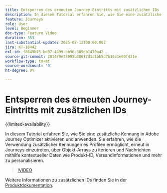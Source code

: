 ```yaml
---
title: Entsperren des erneuten Journey-Eintritts mit zusätzlichen IDs
description: In diesem Tutorial erfahren Sie, wie Sie eine zusätzliche Kennung in Adobe Journey Optimizer aktivieren und anwenden. Sie erfahren, wie die Verwendung zusätzlicher Kennungen es Profilen ermöglicht, erneut in Journeys einzutreten, über Objekt-Arrays zu iterieren und Nachrichten mithilfe kontextueller Daten wie Produkt-ID, Versandinformationen und mehr zu personalisieren.
feature: Journeys
role: User
level: Beginner
doc-type: Feature Video
duration: 553
last-substantial-update: 2025-07-12T00:00:00Z
jira: KT-18442
exl-id: f8649b75-bd07-4499-bb96-389db1470a42
source-git-commit: 201470e35095b38617d1a1bb5d7b16c1e60f431e
workflow-type: tm+mt
source-wordcount: '0'
ht-degree: 0%

---
```


# Entsperren des erneuten Journey-Eintritts mit zusätzlichen IDs

{{limited-availability}}

In diesem Tutorial erfahren Sie, wie Sie eine zusätzliche Kennung in Adobe Journey Optimizer aktivieren und anwenden. Sie erfahren, wie die Verwendung zusätzlicher Kennungen es Profilen ermöglicht, erneut in Journeys einzutreten, über Objekt-Arrays zu iterieren und Nachrichten mithilfe kontextueller Daten wie Produkt-ID, Versandinformationen und mehr zu personalisieren.

>[!VIDEO](https://video.tv.adobe.com/v/3464801/?learn=on&enablevpops&captions=ger)

Weitere Informationen zu zusätzlichen IDs finden Sie in der [Produktdokumentation](https://experienceleague.adobe.com/de/docs/journey-optimizer/using/orchestrate-journeys/manage-journey/supplemental-identifier).
